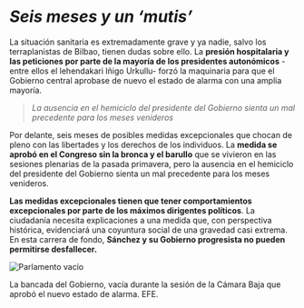 # ***Seis meses y un ‘mutis’***

La situación sanitaria es extremadamente grave y ya nadie, salvo los terraplanistas de Bilbao, tienen dudas sobre ello. La **presión hospitalaria y las peticiones por parte de la mayoría de los presidentes autonómicos** -entre ellos el lehendakari Iñigo Urkullu- forzó la maquinaria para que el Gobierno central aprobase de nuevo el estado de alarma con una amplia mayoría. 

> _La ausencia en el hemiciclo del presidente del Gobierno sienta_ 
> _un mal precedente para los meses venideros_

Por delante, seis meses de posibles medidas excepcionales que chocan de pleno con las libertades y los derechos de los individuos. La **medida se aprobó en el Congreso sin la bronca y el barullo** que se vivieron en las sesiones plenarias de la pasada primavera, pero la ausencia en el hemiciclo del presidente del Gobierno sienta un mal precedente para los meses venideros. 

**Las medidas excepcionales tienen que tener comportamientos excepcionales por parte de los máximos dirigentes políticos**. La ciudadanía necesita explicaciones a una medida que, con perspectiva histórica, evidenciará una coyuntura social de una gravedad casi extrema. En esta carrera de fondo, **Sánchez y su Gobierno progresista no pueden permitirse desfallecer.** 

![Parlamento vacío](https://www.ecestaticos.com/image/clipping/1440/1080/6afc312ff75ae9dfa6610bdbe3663c4e/sanchez-saca-los-seis-meses-de-alarma-con-la-mayoria-de-los-presupuestos.jpg)

La bancada del Gobierno, vacía durante la sesión de la Cámara Baja que aprobó el nuevo estado de alarma. EFE. 
